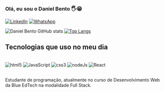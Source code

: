 ### Olá, eu sou o Daniel Bento 🖐️😁

[![LinkedIn](	https://img.shields.io/badge/LinkedIn-0077B5?style=for-the-badge&logo=linkedin&logoColor=white)](https://www.linkedin.com/in/daniel-bento-814075185/)
[![WhatsApp](https://img.shields.io/badge/WhatsApp-25D366?style=for-the-badge&logo=whatsapp&logoColor=white)](https://wa.me/5519991619186)

![Daniel Bento GitHub stats](https://github-readme-stats.vercel.app/api?username=DanielBento-source&show_icons=true&theme=dark)
[![Top Langs](https://github-readme-stats.vercel.app/api/top-langs/?username=DanielBento-source)](https://github.com/DanielBento-source/github-readme-stats)

## Tecnologias que uso no meu dia

<div style="display: inline_block"><br/>
    <img align="center" alt="html5" src="https://img.shields.io/badge/HTML5-E34F26?style=for-the-badge&logo=html5&logoColor=white">
    <img align="center" alt="JavaScript" src="https://img.shields.io/badge/JavaScript-F7DF1E?style=for-the-badge&logo=javascript&logoColor=black">
    <img align="center" alt="css3" src="https://img.shields.io/badge/CSS3-1572B6?style=for-the-badge&logo=css3&logoColor=whit">
    <img align="center" alt="nodeJs" src="https://img.shields.io/badge/Node.js-43853D?style=for-the-badge&logo=node.js&logoColor=white">
    <img align="center" alt="React" src="https://img.shields.io/badge/React-20232A?style=for-the-badge&logo=react&logoColor=61DAFB">
</div><br/>

Estudante de programação, atualmente no curso de Desenvolvimento Web da Blue EdTech na modalidade Full Stack.
